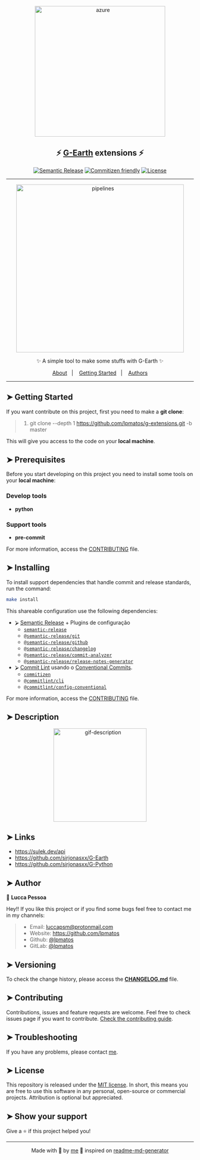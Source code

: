 <p align="center">
  <img alt="azure" src="https://i.pinimg.com/originals/e5/46/c4/e546c497e6a8a410a9d725b4f8dc2669.gif" width="350px" float="center"/>
</p>

<h2 align="center">⚡️ <a href="https://github.com/sirjonasxx/G-Python">G-Earth</a> extensions ⚡️</h2>

<div align="center">

[![Semantic Release](https://img.shields.io/badge/%20%20%F0%9F%93%A6%F0%9F%9A%80-semantic--release-e10079.svg)](https://gitlab.com/dry-group/cluster-management)
[![Commitizen friendly](https://img.shields.io/badge/commitizen-friendly-brightgreen.svg)](https://gitlab.com/dry-group/cluster-management)
[![License](https://img.shields.io/badge/license-MIT-blue.svg)](/LICENSE)

</div>

---

<p align="center">
  <img alt="pipelines" src="https://c.tenor.com/CRl1Stqo_awAAAAM/habbo-party.gif" width="450px" float="center"/>
</p>

<p align="center">
  ✨ A simple tool to make some stuffs with G-Earth ✨
</p>

<p align="center">
  <a href="#about">About</a>&nbsp;&nbsp;&nbsp;|&nbsp;&nbsp;&nbsp;
  <a href="#getting-started">Getting Started</a>&nbsp;&nbsp;&nbsp;|&nbsp;&nbsp;&nbsp;
  <a href="#authors">Authors</a>
</p>

---

## ➤ Getting Started <a name = "getting-started"></a>

If you want contribute on this project, first you need to make a **git clone**:

>
> 1. git clone --depth 1 <https://github.com/lpmatos/g-extensions.git> -b master
>

This will give you access to the code on your **local machine**.

## ➤ Prerequisites <a name = "prerequisites"></a>

Before you start developing on this project you need to install some tools on your **local machine**:

### Develop tools 

- **python**

### Support tools 

- **pre-commit**

For more information, access the [CONTRIBUTING](CONTRIBUTING.md) file.

## ➤ Installing <a name = "installing"></a>

To install support dependencies that handle commit and release standards, run the command:

```bash
make install
```

This shareable configuration use the following dependencies:

- ⮚ [Semantic Release](https://github.com/semantic-release) + Plugins de configuração
  - [`semantic-release`](https://github.com/semantic-release/semantic-release)
  - [`@semantic-release/git`](https://github.com/semantic-release/git)
  - [`@semantic-release/github`](https://github.com/semantic-release/github)
  - [`@semantic-release/changelog`](https://github.com/semantic-release/changelog)
  - [`@semantic-release/commit-analyzer`](https://github.com/semantic-release/commit-analyzer)
  - [`@semantic-release/release-notes-generator`](https://github.com/semantic-release/release-notes-generator)
- ⮚ [Commit Lint](https://github.com/conventional-changelog/commitlint) usando o [Conventional Commits](https://www.conventionalcommits.org/en/v1.0.0/).
  - [`commitizen`](https://github.com/commitizen/cz-cli)
  - [`@commitlint/cli`](https://github.com/conventional-changelog/commitlint)
  - [`@commitlint/config-conventional`](https://github.com/conventional-changelog/commitlint)

For more information, access the [CONTRIBUTING](CONTRIBUTING.md) file.

## ➤ Description <a name = "description"></a>

<div align="center">

<p align="center">
  <img alt="gif-description" src="https://media3.giphy.com/media/5ziQ5kjh4lgCd29WOR/200w.gif?cid=82a1493b0uufgvz9tw6byen3bed3y7h9u0ilzpcuthz7a5ne&rid=200w.gif" width="250px" float="center"/>
</p>

</div>

## ➤ Links <a name = "links"></a>

- https://sulek.dev/api
- https://github.com/sirjonasxx/G-Earth
- https://github.com/sirjonasxx/G-Python

## ➤ Author <a name = "author"></a>

👤 **Lucca Pessoa**

Hey!! If you like this project or if you find some bugs feel free to contact me in my channels:

>
> * Email: luccapsm@protonmail.com
> * Website: https://github.com/lpmatos
> * Github: [@lpmatos](https://github.com/lpmatos)
> * GitLab: [@lpmatos](https://gitlab.com/lpmatos)
>

## ➤ Versioning <a name = "versioning"></a>

To check the change history, please access the [**CHANGELOG.md**](CHANGELOG.md) file.

## ➤ Contributing <a name = "contributing"></a>

Contributions, issues and feature requests are welcome. Feel free to check issues page if you want to contribute. [Check the contributing guide](CONTRIBUTING.md).

## ➤ Troubleshooting <a name = "troubleshooting"></a>

If you have any problems, please contact [me](luccapsm@protonmail.com).

## ➤ License <a name = "license"></a>

This repository is released under the [MIT license](https://opensource.org/licenses/MIT). In short, this means you are free to use this software in any personal, open-source or commercial projects. Attribution is optional but appreciated.

## ➤ Show your support <a name = "show-your-support"></a>

Give a ⭐️ if this project helped you!

---

<div align="center">

Made with 💜 by [me](https://github.com/lpmatos) :wave: inspired on [readme-md-generator](https://github.com/kefranabg/readme-md-generator)

</div>
